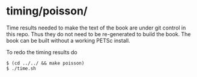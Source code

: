 timing/poisson/
===============

Time results needed to make the text of the book are under git control in
this repo.  Thus they do not need to be re-generated to build the book.
The book can be built without a working PETSc install.

To redo the timing results do

    $ (cd ../../ && make poisson)
    $ ./time.sh

